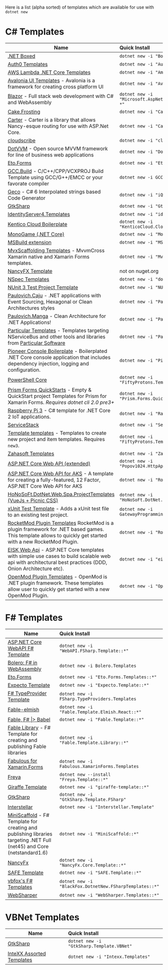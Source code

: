 Here is a list (alpha sorted) of templates which are available for use with `dotnet new`

# C# Templates


| Name     | Quick Install |
|----------|:--------------|
| [.NET Boxed](https://github.com/Dotnet-Boxed/Templates) | `dotnet new -i "Boxed.Templates::*"`|
| [Auth0 Templates](https://github.com/auth0-community/auth0-dotnet-templates) | `dotnet new -i "Auth0.Templates::*"` |
| [AWS Lambda .NET Core Templates](https://github.com/aws/aws-lambda-dotnet/tree/master/Blueprints) | `dotnet new -i "Amazon.Lambda.Templates::*"`|
| [Avalonia UI Templates](https://github.com/AvaloniaUI/Avalonia) - Avalonia is a framework for creating cross platform UI | `dotnet new -i "Avalonia.Templates::*"`|
| [Blazor](http://blazor.net) - Full stack web development with C# and WebAssembly | `dotnet new -i "Microsoft.AspNetCore.Blazor.Templates::3.0.0-*"`|
| [Cake.Frosting](https://github.com/cake-build/cake) | `dotnet new -i "Cake.Frosting.Template::*"` |
| [Carter](https://github.com/CarterCommunity/Carter) - Carter is a library that allows Nancy-esque routing for use with ASP.Net Core. | `dotnet new -i "CarterTemplate::*"`|
| [cloudscribe](https://www.cloudscribe.com/docs/introduction) | `dotnet new -i "cloudscribe.templates::*"` |
| [DotVVM](https://github.com/riganti/dotvvm) - Open source MVVM framework for line of business web applications | `dotnet new -i "DotVVM.Templates::*"` |
| [Eto.Forms](https://github.com/picoe/Eto) | `dotnet new -i "Eto.Forms.Templates::*"` |
| [GCC.Build](https://github.com/roozbehid/dotnet-vcxproj) - C/C++/CPP/VCXPROJ Build Template using GCC/G++/EMCC or your favorate compiler | `dotnet new -i GCC.Build.Template` |
| [Geco](https://github.com/iQuarc/Geco) - C# 6 Interpolated strings based Code Generator | `dotnet new -i "iQuarc.Geco.CSharp::*"` |
| [GtkSharp](https://github.com/GtkSharp/GtkSharp) | `dotnet new -i "GtkSharp.Template.CSharp"` |
| [IdentityServer4.Templates](https://github.com/IdentityServer/IdentityServer4.Templates) | `dotnet new -i "identityserver4.templates::*"` |
| [Kentico Cloud Boilerplate](https://github.com/Kentico/cloud-boilerplate-net) | `dotnet new -i "KenticoCloud.CloudBoilerplateNet::*"` |
| [MonoGame (.NET Core)](https://github.com/MonoGame/MonoGame) | `dotnet new -i "MonoGame.Templates.CSharp"` |
| [MSBuild extension](https://github.com/tintoy/msbuild-extension-template) | `dotnet new -i "MSBuildExtensionTemplate::*"` |
| [MvxScaffolding Templates](https://github.com/Plac3hold3r/MvxScaffolding) - MvvmCross Xamarin native and Xamarin Forms templates. | `dotnet new -i "MvxScaffolding.Templates::*"` |
| [NancyFX Template](https://github.com/jchannon/NancyTemplate) | not on nuget.org |
| [NSpec Templates](https://github.com/nspec/DotNetNewNSpec) | `dotnet new -i "dotnet-new-nspec::*"` |
| [NUnit 3 Test Project Template](https://github.com/nunit/dotnet-new-nunit) | `dotnet new -i "NUnit3.DotNetNew.Template::*"` |
| [Paulovich.Caju](https://github.com/ivanpaulovich/dotnet-new-caju) - .NET applications with Event Sourcing, Hexagonal or Clean Architectures styles | `dotnet new -i "Paulovich.Caju::*"` |
| [Paulovich.Manga](https://github.com/ivanpaulovich/manga-clean-architecture) - Clean Architecture for .NET Applications! | `dotnet new -i "Paulovich.Manga::*"` |
| [Particular Templates](https://docs.particular.net/nservicebus/dotnet-templates) - Templates targeting NServiceBus and other tools and libraries from [Particular Software](https://particular.net/) | `dotnet new -i "ParticularTemplates::*"` |
| [Pioneer Console Boilerplate](https://github.com/PioneerCode/pioneer-console-boilerplate) - Boilerplated .NET Core console application that includes dependency injection, logging and configuration. | `dotnet new -i "Pioneer.Console.Boilerplate::*"` |
| [PowerShell Core](https://github.com/tintoy/ps-core-module-template) | `dotnet new -i "FiftyProtons.Templates.PSCore::*"` |
| [Prism Forms QuickStarts](https://github.com/dansiegel/Prism-Templates) - Empty &amp; QuickStart project Templates for Prism for Xamarin Forms. *Requires dotnet cli 2.0 pre3+* | `dotnet new -i "Prism.Forms.QuickstartTemplates::*"` |
| [Raspberry Pi 3](https://github.com/jeremylindsayni/RaspberryPiTemplate) - C# template for .NET Core 2 IoT applications. | `dotnet new -i "RaspberryPi.Template::*"` |
| [ServiceStack](https://github.com/NetCoreApps/templates) | `dotnet new -i "ServiceStack.Core.Templates::*"` |
| [Template templates](https://github.com/tintoy/dotnet-template-templates) - Templates to create new project and item templates. Requires `new3`. | `dotnet new -i "FiftyProtons.Templates.DotNetNew::*"` |
| [Zahasoft Templates](https://github.com/zahasoft/skele) | `dotnet new -i "Zahasoft.Skele::*"` |
| [ASP.NET Core Web API (extended)](https://github.com/popov1024/httpapi-template-sharp) | `dotnet new -i "Popov1024.HttpApi.Template.CSharp::*"` |
| [ASP.NET Core Web API for AKS](https://github.com/robbell/dotnet-aks-api-template) - A template for creating a fully-featured, 12 Factor, ASP.NET Core Web API for AKS | `dotnet new -i "RobBell.AksApi.Template::*"` |
| [HoNoSoFt.DotNet.Web.Spa.ProjectTemplates (VueJs + Picnic CSS)](https://github.com/Nordes/HoNoSoFt.DotNet.Web.Spa.ProjectTemplates) | `dotnet new -i "HoNoSoFt.DotNet.Web.Spa.ProjectTemplates::*"` |
| [xUnit Test Template](https://github.com/gatewayprogrammingschool/xUnit.Template) - Adds a xUnit test file to an existing test project. | `dotnet new -i GatewayProgrammingSchool.xUnit.CSharp`|
[RocketMod Plugin Templates](https://github.com/RocketMod/Rocket.Templates) RocketMod is a plugin framework for .NET based games. This template allows to quickly get started with a new RocketMod Plugin.| `dotnet new -i "Rocket.Templates::*"` |
| [EISK Web Api](https://github.com/eisk/eisk.webapi) - ASP.NET Core templates with simple use cases to build scalable web api with architectural best practices (DDD, Onion Architecture etc). | `dotnet new -i "eisk.webapi::*"` |
|[OpenMod Plugin Templates](https://github.com/openmod/openmod/tree/master/templates) - OpenMod is .NET plugin framework. These templates allow user to quickly get started with a new OpenMod Plugin.| `dotnet new -i "OpenMod.Templates::*"` |

# F# Templates

| Name     | Quick Install |
|----------|:--------------|
| [ASP.NET Core WebAPI F# Template](https://github.com/MNie/FSharpNetCoreWebApiTemplate) | `dotnet new -i "WebAPI.FSharp.Template::*"` |
| [Bolero: F# in WebAssembly](https://fsbolero.io/)| `dotnet new -i Bolero.Templates`|
| [Eto.Forms](https://github.com/picoe/Eto) | `dotnet new -i "Eto.Forms.Templates::*"` |
| [Expecto Template](https://github.com/MNie/Expecto.Template) | `dotnet new -i "Expecto.Template::*"`|
| [F# TypeProvider Template](https://github.com/fsprojects/FSharp.TypeProviders.SDK#the-f-type-provider-sdk)| `dotnet new -i FSharp.TypeProviders.Templates`|
| [Fable-elmish](https://github.com/fable-compiler/fable-elmish) | `dotnet new -i "Fable.Template.Elmish.React::*"` |
| [Fable, F# \|> Babel](http://fable.io) | `dotnet new -i "Fable.Template::*"` |
| [Fable Library](https://github.com/TheAngryByrd/Fable.Template.Library) - F# Template for creating and publishing Fable libraries | `dotnet new -i "Fable.Template.Library::*"` |
| [Fabulous for Xamarin.Forms](https://github.com/fsprojects/Fabulous/tree/master/Fabulous.XamarinForms)| `dotnet new -i Fabulous.XamarinForms.Templates`|
| [Freya](https://freya.io) | `dotnet new --install "Freya.Template::*"` |
| [Giraffe Template](https://github.com/giraffe-fsharp/giraffe-template) | `dotnet new -i "giraffe-template::*"` |
| [GtkSharp](https://github.com/GtkSharp/GtkSharp) | `dotnet new -i "GtkSharp.Template.FSharp"` |
| [Interstellar](https://github.com/fsprojects/Interstellar) | `dotnet new -i "Interstellar.Template"` |
| [MiniScaffold](https://github.com/TheAngryByrd/MiniScaffold) - F# Template for creating and publishing libraries targeting .NET Full (net45) and Core (netstandard1.6) | `dotnet new -i "MiniScaffold::*"` |
| [NancyFx](https://github.com/MNie/NancyFxCore)| `dotnet new -i "NancyFx.Core.Template::*"`|
| [SAFE Template](https://safe-stack.github.io/)| `dotnet new -i "SAFE.Template::*"`|
| [vbfox's F# Templates](https://github.com/vbfox/FSharpTemplates)| `dotnet new -i "BlackFox.DotnetNew.FSharpTemplates::*"`|
| [WebSharper](https://github.com/dotnet-websharper/core)| `dotnet new -i "WebSharper.Templates::*"`

# VBNet Templates

| Name     | Quick Install |
|----------|:--------------|
| [GtkSharp](https://github.com/GtkSharp/GtkSharp) | `dotnet new -i "GtkSharp.Template.VBNet"` |
| [InteXX Assorted Templates](https://github.com/InteXX/Templates) | `dotnet new -i "Intexx.Templates"` |
